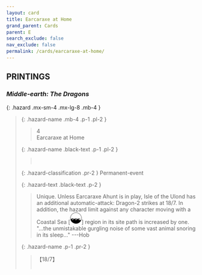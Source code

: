 ```yaml
---
layout: card
title: Earcaraxe at Home
grand_parent: Cards
parent: E
search_exclude: false
nav_exclude: false
permalink: /cards/earcaraxe-at-home/
---
```


## PRINTINGS


### _Middle-earth: The Dragons_

{: .hazard .mx-sm-4 .mx-lg-8 .mb-4 }
> {: .hazard-name .mb-4 .p-1 .pl-2 }
> > <div class="hazard-mp">4</div>
> > <div class="card-name">Earcaraxe at Home</div>
>
> {: .hazard-name .black-text .p-1 .pl-2 }
> > &nbsp;
>
> {: .hazard-classification .pr-2 }
> Permanent-event
>
> {: .hazard-text .black-text .p-2 }
> > Unique. Unless Earcaraxe Ahunt is in play, Isle of the Ulond has an additional automatic-attack: Dragon-2 strikes at 18/7. In addition, the hazard limit against any character moving with a Coastal Sea \[![](/assets/images/coastalsea.svg)] region in its site path is increased by one.  "...the unmistakable gurgling noise of some vast animal snoring in its sleep..." ---Hob 
>
> {: .hazard-name .p-1 .pr-2 }
> > <div class="card-shield">【18/7】</div>
> > <div class="card-corruption">&nbsp;</div>

